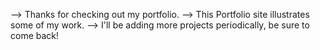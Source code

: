 --> Thanks for checking out my portfolio.
--> This Portfolio site illustrates some of my work. 
--> I'll be adding more projects periodically, be sure to come back!

